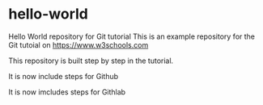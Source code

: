 # hello-world
Hello World repository for Git tutorial
This is an example repository for the Git tutoial on https://www.w3schools.com

This repository is built step by step in the tutorial.

It is now include steps for Github


It is now imcludes steps for Githlab

